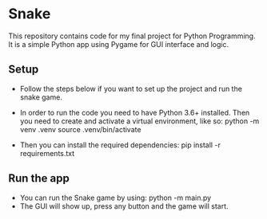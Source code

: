 # Snake

This repository contains code for my final project for Python Programming.
It is a simple Python app using Pygame for GUI interface and logic.

## Setup
- Follow the steps below if you want to set up the project and
run the snake game.

- In order to run the code you need to have Python 3.6+ installed.
Then you need to create and activate a virtual environment, like so:
python -m venv .venv
source .venv/bin/activate
- Then you can install the required dependencies:
pip install -r requirements.txt
  

## Run the app
- You can run the Snake game by using:
python -m main.py
- The GUI will show up, press any button and the game will start.